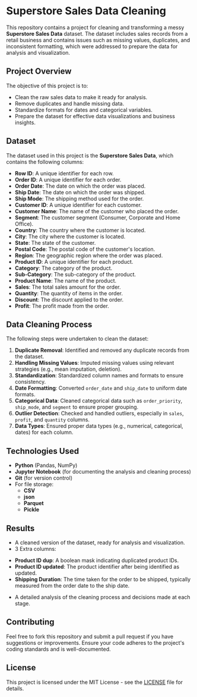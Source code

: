 # **Superstore Sales Data Cleaning**

This repository contains a project for cleaning and transforming a messy **Superstore Sales Data** dataset. The dataset includes sales records from a retail business and contains issues such as missing values, duplicates, and inconsistent formatting, which were addressed to prepare the data for analysis and visualization.

## **Project Overview**

The objective of this project is to:
- Clean the raw sales data to make it ready for analysis.
- Remove duplicates and handle missing data.
- Standardize formats for dates and categorical variables.
- Prepare the dataset for effective data visualizations and business insights.

## **Dataset**

The dataset used in this project is the **Superstore Sales Data**, which contains the following columns:

- **Row ID**: A unique identifier for each row.
- **Order ID**: A unique identifier for each order.
- **Order Date**: The date on which the order was placed.
- **Ship Date**: The date on which the order was shipped.
- **Ship Mode**: The shipping method used for the order.
- **Customer ID**: A unique identifier for each customer.
- **Customer Name**: The name of the customer who placed the order.
- **Segment**: The customer segment (Consumer, Corporate and Home Office).
- **Country**: The country where the customer is located.
- **City**: The city where the customer is located.
- **State**: The state of the customer.
- **Postal Code**: The postal code of the customer's location.
- **Region**: The geographic region where the order was placed.
- **Product ID**: A unique identifier for each product.
- **Category**: The category of the product.
- **Sub-Category**: The sub-category of the product.
- **Product Name**: The name of the product.
- **Sales**: The total sales amount for the order.
- **Quantity**: The quantity of items in the order.
- **Discount**: The discount applied to the order.
- **Profit**: The profit made from the order.

## **Data Cleaning Process**

The following steps were undertaken to clean the dataset:
1. **Duplicate Removal**: Identified and removed any duplicate records from the dataset.
2. **Handling Missing Values**: Imputed missing values using relevant strategies (e.g., mean imputation, deletion).
3. **Standardization**: Standardized column names and formats to ensure consistency.
4. **Date Formatting**: Converted `order_date` and `ship_date` to uniform date formats.
5. **Categorical Data**: Cleaned categorical data such as `order_priority`, `ship_mode`, and `segment` to ensure proper grouping.
6. **Outlier Detection**: Checked and handled outliers, especially in `sales`, `profit`, and `quantity` columns.
7. **Data Types**: Ensured proper data types (e.g., numerical, categorical, dates) for each column.

## **Technologies Used**

- **Python** (Pandas, NumPy)
- **Jupyter Notebook** (for documenting the analysis and cleaning process)
- **Git** (for version control)<br>
- For file storage:
   * **CSV** 
   * **json**
   * **Parquet**
   * **Pickle**

  
## **Results**

* A cleaned version of the dataset, ready for analysis and visualization.
* 3 Extra columns:
- **Product ID dup**: A boolean mask indicating duplicated product IDs.
- **Product ID updated**: The product identifier after being identified as updated.
- **Shipping Duration**: The time taken for the order to be shipped, typically measured from the order date to the ship date.

* A detailed analysis of the cleaning process and decisions made at each stage.

## **Contributing**

Feel free to fork this repository and submit a pull request if you have suggestions or improvements. Ensure your code adheres to the project's coding standards and is well-documented.

## **License**

This project is licensed under the MIT License - see the [LICENSE](LICENSE) file for details.





